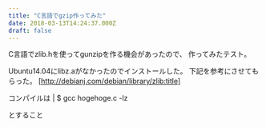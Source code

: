 ```yaml
---
title: "C言語でgzip作ってみた"
date: 2018-03-13T14:24:37.000Z
draft: false
---
```


C言語でzlib.hを使ってgunzipを作る機会があったので、
作ってみたテスト。

Ubuntu14.04にlibz.aがなかったのでインストールした。
下記を参考にさせてもらった。
[http://debianj.com/debian/library/zlib:title]

コンパイルは
| $ gcc hogehoge.c -lz

とすること

